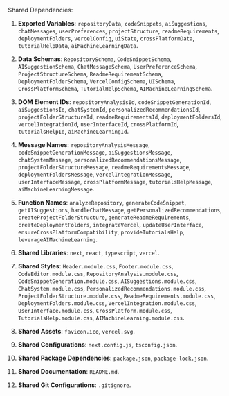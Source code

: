 Shared Dependencies:

1. **Exported Variables**: `repositoryData`, `codeSnippets`, `aiSuggestions`, `chatMessages`, `userPreferences`, `projectStructure`, `readmeRequirements`, `deploymentFolders`, `vercelConfig`, `uiState`, `crossPlatformData`, `tutorialHelpData`, `aiMachineLearningData`.

2. **Data Schemas**: `RepositorySchema`, `CodeSnippetSchema`, `AISuggestionSchema`, `ChatMessageSchema`, `UserPreferenceSchema`, `ProjectStructureSchema`, `ReadmeRequirementSchema`, `DeploymentFolderSchema`, `VercelConfigSchema`, `UISchema`, `CrossPlatformSchema`, `TutorialHelpSchema`, `AIMachineLearningSchema`.

3. **DOM Element IDs**: `repositoryAnalysisId`, `codeSnippetGenerationId`, `aiSuggestionsId`, `chatSystemId`, `personalizedRecommendationsId`, `projectFolderStructureId`, `readmeRequirementsId`, `deploymentFoldersId`, `vercelIntegrationId`, `userInterfaceId`, `crossPlatformId`, `tutorialsHelpId`, `aiMachineLearningId`.

4. **Message Names**: `repositoryAnalysisMessage`, `codeSnippetGenerationMessage`, `aiSuggestionsMessage`, `chatSystemMessage`, `personalizedRecommendationsMessage`, `projectFolderStructureMessage`, `readmeRequirementsMessage`, `deploymentFoldersMessage`, `vercelIntegrationMessage`, `userInterfaceMessage`, `crossPlatformMessage`, `tutorialsHelpMessage`, `aiMachineLearningMessage`.

5. **Function Names**: `analyzeRepository`, `generateCodeSnippet`, `getAISuggestions`, `handleChatMessage`, `getPersonalizedRecommendations`, `createProjectFolderStructure`, `generateReadmeRequirements`, `createDeploymentFolders`, `integrateVercel`, `updateUserInterface`, `ensureCrossPlatformCompatibility`, `provideTutorialsHelp`, `leverageAIMachineLearning`.

6. **Shared Libraries**: `next`, `react`, `typescript`, `vercel`.

7. **Shared Styles**: `Header.module.css`, `Footer.module.css`, `CodeEditor.module.css`, `RepositoryAnalysis.module.css`, `CodeSnippetGeneration.module.css`, `AISuggestions.module.css`, `ChatSystem.module.css`, `PersonalizedRecommendations.module.css`, `ProjectFolderStructure.module.css`, `ReadmeRequirements.module.css`, `DeploymentFolders.module.css`, `VercelIntegration.module.css`, `UserInterface.module.css`, `CrossPlatform.module.css`, `TutorialsHelp.module.css`, `AIMachineLearning.module.css`.

8. **Shared Assets**: `favicon.ico`, `vercel.svg`.

9. **Shared Configurations**: `next.config.js`, `tsconfig.json`.

10. **Shared Package Dependencies**: `package.json`, `package-lock.json`.

11. **Shared Documentation**: `README.md`.

12. **Shared Git Configurations**: `.gitignore`.